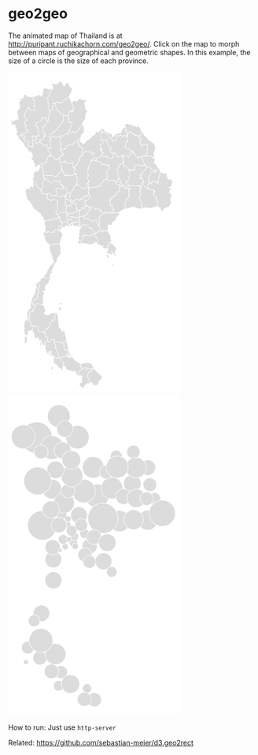 # geo2geo

The animated map of Thailand is at http://puripant.ruchikachorn.com/geo2geo/. Click on the map to morph between maps of geographical and geometric shapes. In this example, the size of a circle is the size of each province.

<img src="geography.png" width="350"><img src="geometry.png" width="350">

How to run: Just use `http-server`

Related: https://github.com/sebastian-meier/d3.geo2rect
